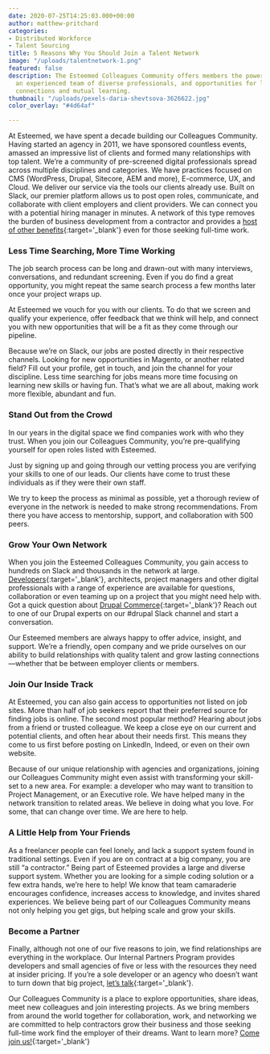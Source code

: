 ```yaml
---
date: 2020-07-25T14:25:03.000+00:00
author: matthew-pritchard
categories:
- Distributed Workforce
- Talent Sourcing
title: 5 Reasons Why You Should Join a Talent Network
image: "/uploads/talentnetwork-1.png"
featured: false
description: The Esteemed Colleagues Community offers members the power of a global unified brand,
  an experienced team of diverse professionals, and opportunities for life-long peer
  connections and mutual learning.
thumbnail: "/uploads/pexels-daria-shevtsova-3626622.jpg"
color_overlay: "#4d64af"

---
```

At Esteemed, we have spent a decade building our Colleagues Community. Having started an agency in 2011, we have sponsored countless events, amassed an impressive list of clients and formed many relationships with top talent. We’re a community of pre-screened digital professionals spread across multiple disciplines and categories. We have practices focused on CMS (WordPress, Drupal, Sitecore, AEM and more), E-commerce, UX, and Cloud. We deliver our service via the tools our clients already use. Built on Slack, our premier platform allows us to post open roles, communicate, and collaborate with client employers and client providers. We can connect you with a potential hiring manager in minutes. A network of this type removes the burden of business development from a contractor and provides a [host of other benefits](https://esteemed.io/blog/2020/08/03/should-i-consider-contract-staffing/ "Learn more about the benefits of the contract workforce."){:target='_blank'} even for those seeking full-time work.

### **Less Time Searching, More Time Working**

The job search process can be long and drawn-out with many interviews, conversations, and redundant screening. Even if you do find a great opportunity, you might repeat the same search process a few months later once your project wraps up. 

At Esteemed we vouch for you with our clients. To do that we screen and qualify your experience, offer feedback that we think will help, and connect you with new opportunities that will be a fit as they come through our pipeline.

Because we’re on Slack, our jobs are posted directly in their respective channels. Looking for new opportunities in Magento, or another related field? Fill out your profile, get in touch, and join the channel for your discipline. Less time searching for jobs means more time focusing on learning new skills or having fun. That’s what we are all about, making work more flexible, abundant and fun.

### **Stand Out from the Crowd**

In our years in the digital space we find companies work with who they trust. When you join our Colleagues Community, you’re pre-qualifying yourself for open roles listed with Esteemed. 

Just by signing up and going through our vetting process you are verifying your skills to one of our leads. Our clients have come to trust these individuals as if they were their own staff. 

We try to keep the process as minimal as possible, yet a thorough review of everyone in the network is needed to make strong recommendations. From there you have access to mentorship, support, and collaboration with 500 peers.

### **Grow Your Own Network**

When you join the Esteemed Colleagues Community, you gain access to hundreds on Slack and thousands in the network at large. [Developers](https://esteemed.io/blog/2020/08/04/5-tips-to-find-a-web-developer-for-your-business/ "Learn how to hire a web developer."){:target='_blank'}, architects, project managers and other digital professionals with a range of experience are available for questions, collaboration or even teaming up on a project that you might need help with. Got a quick question about [Drupal Commerce](https://www.drupalcontractors.com/blog/2020/11/09/come-to-commerce-the-drupal-way/){:target='_blank'}? Reach out to one of our Drupal experts on our #drupal Slack channel and start a conversation.

Our Esteemed members are always happy to offer advice, insight, and support. We’re a friendly, open company and we pride ourselves on our ability to build relationships with quality talent and grow lasting connections—whether that be between employer clients or members.

### **Join Our Inside Track**

At Esteemed, you can also gain access to opportunities not listed on job sites. More than half of job seekers report that their preferred source for finding jobs is online. The second most popular method? Hearing about jobs from a friend or trusted colleague. We keep a close eye on our current and potential clients, and often hear about their needs first. This means they come to us first before posting on LinkedIn, Indeed, or even on their own website.

Because of our unique relationship with agencies and organizations, joining our Colleagues Community might even assist with transforming your skill-set to a new area. For example: a developer who may want to transition to Project Management, or an Executive role. We have helped many in the network transition to related areas. We believe in doing what you love. For some, that can change over time. We are here to help.

### **A Little Help from Your Friends**

As a freelancer people can feel lonely, and lack a support system found in traditional settings. Even if you are on contract at a big company, you are still “a contractor.” Being part of Esteemed provides a large and diverse support system. Whether you are looking for a simple coding solution or a few extra hands, we’re here to help! We know that team camaraderie encourages confidence, increases access to knowledge, and invites shared experiences. We believe being part of our Colleagues Community means not only helping you get gigs, but helping scale and grow your skills.

### **Become a Partner**

Finally, although not one of our five reasons to join, we find relationships are everything in the workplace. Our Internal Partners Program provides developers and small agencies of five or less with the resources they need at insider pricing. If you’re a sole developer or an agency who doesn’t want to turn down that big project, [let’s talk](https://esteemed.io/partners/partner-registration/){:target='_blank'}.

Our Colleagues Community is a place to explore opportunities, share ideas, meet new colleagues and join interesting projects. As we bring members from around the world together for collaboration, work, and networking we are committed to help contractors grow their business and those seeking full-time work find the employer of their dreams. Want to learn more? [Come join us!](https://esteemed.io/company/){:target='_blank'}
